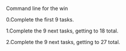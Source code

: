 Command line for the win

0.Complete the first 9 tasks.

1.Complete the 9 next tasks, getting to 18 total.

2.Complete the 9 next tasks, getting to 27 total.
